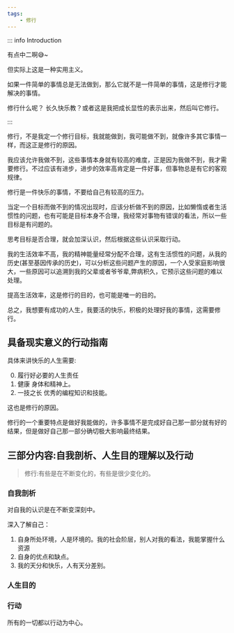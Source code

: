 ```yaml
---
tags:
    - 修行
---
```


::: info Introduction

有点中二啊😅~  

但实际上这是一种实用主义。

如果一件简单的事情总是无法做到，那么它就不是一件简单的事情，这是修行才能解决的事情。

修行什么呢？ 长久快乐教？或者这是我把成长显性的表示出来，然后叫它修行。

:::

修行，不是我定一个修行目标，我就能做到，我可能做不到，就像许多其它事情一样，而这正是修行的原因。

我应该允许我做不到，这些事情本身就有较高的难度，正是因为我做不到，我才需要修行。不过应该有进步，进步的效率高肯定是一件好事，但事物总是有它的客观规律。

修行是一件快乐的事情，不要给自己有较高的压力。

当定一个目标而做不到的情况出现时，应该分析做不到的原因，比如懒惰或者生活惯性的问题，也有可能是目标本身不合理，我经常对事物有错误的看法，所以一些目标是有问题的。

思考目标是否合理，就会加深认识，然后根据这些认识采取行动。

我的生活效率不高，我的精神能量经常分配不合理，这有生活惯性的问题，从我的历史(甚至基因传承的历史)，可以分析这些问题产生的原因，一个人受家庭影响很大，一些原因可以追溯到我的父辈或者爷爷辈,弊病积久，它预示这些问题的难以处理。

提高生活效率，这是修行的目的，也可能是唯一的目的。

总之，我想要有成功的人生，我要活的快乐，积极的处理好我的事情，这需要修行。

##  具备现实意义的行动指南
具体来讲快乐的人生需要:

0. 履行好必要的人生责任
1. 健康 身体和精神上。
2. 一技之长 优秀的编程知识和技能。

这也是修行的原因。

修行的一个重要特点是做好我能做的，许多事情不是完成好自己那一部分就有好的结果，但是做好自己那一部分确切极大影响最终结果。

## 三部分内容:自我剖析、人生目的理解以及行动

> 修行:有些是在不断变化的，有些是很少变化的。


### 自我剖析

对自我的认识是在不断变深刻中。

深入了解自己：

1. 自身所处环境，人是环境的。我的社会阶层，别人对我的看法，我能掌握什么资源
2. 自身的优点和缺点。
3. 我的天分和快乐，人有天分差别。


### 人生目的

### 行动

所有的一切都以行动为中心。
